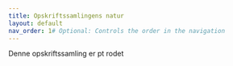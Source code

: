 ```yaml
---
title: Opskriftssamlingens natur
layout: default
nav_order: 1# Optional: Controls the order in the navigation
---
```


Denne opskriftssamling er pt rodet 